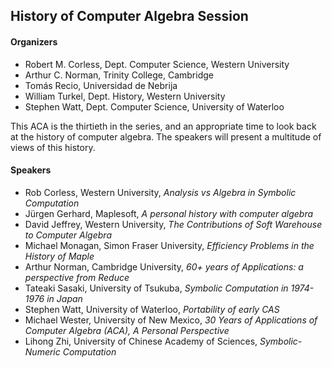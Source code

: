 <H2> History of Computer Algebra Session </H2>

<H4> Organizers </H4>

<ul> 
<li> Robert M. Corless, Dept. Computer Science, Western University </li>
<li> Arthur C. Norman, Trinity College, Cambridge </li>
<li> Tomás Recio, Universidad de Nebrija </li>
<li> William Turkel, Dept. History, Western University </li>
<li> Stephen Watt, Dept. Computer Science, University of Waterloo </li>
</ul>

<p> This ACA is the thirtieth in the series, and an appropriate time to look back at the history of computer algebra.  The speakers will present a multitude of views of this history.</p>

<H4> Speakers </H4>

<ul>
  <li> Rob Corless, Western University, <em>Analysis vs Algebra in Symbolic Computation</em> </li>
  <li> Jürgen Gerhard, Maplesoft, <em>A personal history with computer algebra</em> </li>
  <li> David Jeffrey, Western University, <em>The Contributions of Soft Warehouse to Computer Algebra</em> </li>
  <li> Michael Monagan, Simon Fraser University, <em>Efficiency Problems in the History of Maple</em> </li>
  <li> Arthur Norman, Cambridge University, <em>60+ years of Applications: a perspective from Reduce</em> </li>
  <li> Tateaki Sasaki, University of Tsukuba, <em>Symbolic Computation in 1974-1976 in Japan</em> </li>
  <li> Stephen Watt, University of Waterloo, <em>Portability of early CAS</em> </li>
  <li> Michael Wester, University of New Mexico, <em>30 Years of Applications of Computer Algebra (ACA), A
Personal Perspective</em> </li>
  <li> Lihong Zhi, University of Chinese Academy of Sciences, <em>Symbolic-Numeric Computation</em> </li>
</ul>

